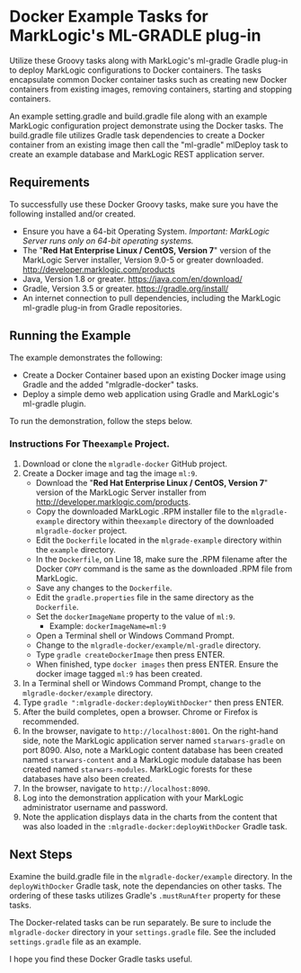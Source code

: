 # Docker Example Tasks for MarkLogic's ML-GRADLE plug-in

Utilize these Groovy tasks along with MarkLogic's ml-gradle Gradle plug-in to deploy MarkLogic configurations to Docker containers. The tasks encapsulate common Docker container tasks such as creating new Docker containers from existing images, removing containers, starting and stopping containers.

An example setting.gradle and build.gradle file along with an example MarkLogic configuration project demonstrate using the Docker tasks. The build.gradle file utilizes Gradle task dependencies to create a Docker container from an existing image then call the "ml-gradle" mlDeploy task to create an example database and MarkLogic REST application server. 

## Requirements

To successfully use these Docker Groovy tasks, make sure you have the following installed and/or created.

* Ensure you have a 64-bit Operating System. *Important: MarkLogic Server runs only on 64-bit operating systems.*
* The "**Red Hat Enterprise Linux / CentOS, Version 7**" version of the MarkLogic Server installer, Version 9.0-5 or greater downloaded. <http://developer.marklogic.com/products>
* Java, Version 1.8 or greater. <https://java.com/en/download/>
* Gradle, Version 3.5 or greater. <https://gradle.org/install/>
* An internet connection to pull dependencies, including the MarkLogic ml-gradle plug-in from Gradle repositories.

## Running the Example

The example demonstrates the following:

* Create a Docker Container based upon an existing Docker image using Gradle and the added "mlgradle-docker" tasks.
* Deploy a simple demo web application using Gradle and MarkLogic's ml-gradle plugin.

To run the demonstration, follow the steps below.

### Instructions For The`example` Project.  

1. Download or clone the `mlgradle-docker` GitHub project.
2. Create a Docker image and tag the image `ml:9`.
	* Download the "**Red Hat Enterprise Linux / CentOS, Version 7**" version of the MarkLogic Server installer from <http://developer.marklogic.com/products>.
	* Copy the downloaded MarkLogic .RPM installer file to the  `mlgradle-example` directory within the`example` directory of the downloaded `mlgradle-docker` project.
	* Edit the `Dockerfile` located in the `mlgrade-example` directory within the `example` directory.
	* In the `Dockerfile`, on Line 18, make sure the .RPM filename after the Docker `COPY` command is the same as the downloaded .RPM file from MarkLogic.
	* Save any changes to the `Dockerfile`.
	* Edit the `gradle.properties` file in the same directory as the `Dockerfile`.
	* Set the `dockerImageName` property to the value of `ml:9`.
		* Example: `dockerImageName=ml:9` 
	* Open a Terminal shell or Windows Command Prompt.
	* Change to the `mlgradle-docker/example/ml-gradle` directory.
	* Type `gradle createDockerImage` then press ENTER.
	* When finished, type `docker images` then press ENTER. Ensure the docker image tagged `ml:9` has been created.
3. In a Terminal shell or Windows Command Prompt, change to the `mlgradle-docker/example` directory.
4. Type `gradle ":mlgradle-docker:deployWithDocker"` then press ENTER.
5. After the build completes, open a browser. Chrome or Firefox is recommended.
6. In the browser, navigate to `http://localhost:8001`. On the right-hand side, note the MarkLogic application server named `starwars-gradle` on port 8090. Also, note a MarkLogic content database has been created named `starwars-content` and a MarkLogic module database has been created named `starwars-modules`. MarkLogic forests for these databases have also been created.
7. In the browser, navigate to `http://localhost:8090`. 
8. Log into the demonstration application with your MarkLogic administrator username and password.
9. Note the application displays data in the charts from the content that was also loaded in the `:mlgradle-docker:deployWithDocker` Gradle task.

## Next Steps
Examine the build.gradle file in the `mlgradle-docker/example` directory. In the `deployWithDocker` Gradle task, note the dependancies on other tasks. The ordering of these tasks utilizes Gradle's `.mustRunAfter` property for these tasks. 

The Docker-related tasks can be run separately. Be sure to include the `mlgradle-docker` directory in your `settings.gradle` file. See the included `settings.gradle` file as an example.

I hope you find these Docker Gradle tasks useful.
